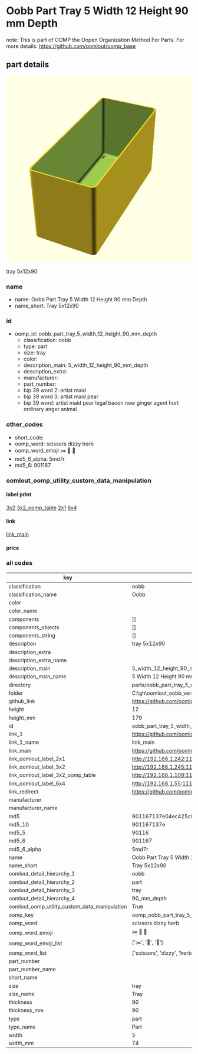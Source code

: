 # Oobb Part Tray 5 Width 12 Height 90 mm Depth  

note: This is part of OOMP the Oopen Organization Method For Parts. For more details: https://github.com/oomlout/oomp_base

##  part details
  

[![](3dpr.png)](3dpr.png)

tray 5x12x90



### name
* name: Oobb Part Tray 5 Width 12 Height 90 mm Depth
* name_short: Tray 5x12x90 
### id
* oomp_id: oobb_part_tray_5_width_12_height_90_mm_depth
  * classification: oobb
  * type: part
  * size: tray
  * color: 
  * description_main: 5_width_12_height_90_mm_depth
  * description_extra: 
  * manufacturer: 
  * part_number: 
  * bip 39 word 2: artist maid
  * bip 39 word 3: artist maid pear
  * bip 39 word: artist maid pear legal bacon now ginger agent hurt ordinary anger animal

### other_codes
* short_code: 
* oomp_word: scissors dizzy herb
* oomp_word_emoji :scissors: :dizzy: :herb:
* md5_6_alpha: 5md7r
* md5_6: 901167






### oomlout_oomp_utility_custom_data_manipulation
#### label print
[3x2](http://192.168.1.245:1112/?label=oomp%205md7r)
[3x2_oomp_table](http://192.168.1.108:1112/?label=oomp%205md7r)
[2x1](http://192.168.1.242:1112/?label=oomp%205md7r)
[6x4](http://192.168.1.55:1112/?label=oomp%205md7r)    

#### link

[link_main](https://github.com/oomlout/oomlout_oobb_version_4_generated_parts/tree/main/navigation_oomp/oobb/part/tray/5_width_12_height_90_mm_depth/part)                              

#### price







### all codes 
| key | value |  
| --- | --- |  
| classification | oobb |  
| classification_name | Oobb |  
| color |  |  
| color_name |  |  
| components | [] |  
| components_objects | [] |  
| components_string | [] |  
| description | tray 5x12x90 |  
| description_extra |  |  
| description_extra_name |  |  
| description_main | 5_width_12_height_90_mm_depth |  
| description_main_name | 5 Width 12 Height 90 mm Depth |  
| directory | parts/oobb_part_tray_5_width_12_height_90_mm_depth |  
| folder | C:\gh\oomlout_oobb_version_4_generated_parts\parts\oobb_part_tray_5_width_12_height_90_mm_depth |  
| github_link | https://github.com/oomlout/oomlout_oomp_part_src/tree/main/parts/oobb_part_tray_5_width_12_height_90_mm_depth |  
| height | 12 |  
| height_mm | 179 |  
| id | oobb_part_tray_5_width_12_height_90_mm_depth |  
| link_1 | https://github.com/oomlout/oomlout_oobb_version_4_generated_parts/tree/main/navigation_oomp/oobb/part/tray/5_width_12_height_90_mm_depth/part |  
| link_1_name | link_main |  
| link_main | https://github.com/oomlout/oomlout_oobb_version_4_generated_parts/tree/main/navigation_oomp/oobb/part/tray/5_width_12_height_90_mm_depth/part |  
| link_oomlout_label_2x1 | http://192.168.1.242:1112/?label=oomp%205md7r |  
| link_oomlout_label_3x2 | http://192.168.1.245:1112/?label=oomp%205md7r |  
| link_oomlout_label_3x2_oomp_table | http://192.168.1.108:1112/?label=oomp%205md7r |  
| link_oomlout_label_6x4 | http://192.168.1.55:1112/?label=oomp%205md7r |  
| link_redirect | https://github.com/oomlout/oomlout_oobb_version_4_generated_parts/tree/main/parts/oobb_tray_05_12_90 |  
| manufacturer |  |  
| manufacturer_name |  |  
| md5 | 901167137e04ec425c88a7f744218068 |  
| md5_10 | 901167137e |  
| md5_5 | 90116 |  
| md5_6 | 901167 |  
| md5_6_alpha | 5md7r |  
| name | Oobb Part Tray 5 Width 12 Height 90 mm Depth |  
| name_short | Tray 5x12x90  |  
| oomlout_detail_hierarchy_1 | oobb |  
| oomlout_detail_hierarchy_2 | part |  
| oomlout_detail_hierarchy_3 | tray |  
| oomlout_detail_hierarchy_4 | 90_mm_depth |  
| oomlout_oomp_utility_custom_data_manipulation | True |  
| oomp_key | oomp_oobb_part_tray_5_width_12_height_90_mm_depth |  
| oomp_word | scissors dizzy herb |  
| oomp_word_emoji | :scissors: :dizzy: :herb: |  
| oomp_word_emoji_list | [':scissors:', ':dizzy:', ':herb:'] |  
| oomp_word_list | ['scissors', 'dizzy', 'herb'] |  
| part_number |  |  
| part_number_name |  |  
| short_name |  |  
| size | tray |  
| size_name | Tray |  
| thickness | 90 |  
| thickness_mm | 90 |  
| type | part |  
| type_name | Part |  
| width | 5 |  
| width_mm | 74 |  
